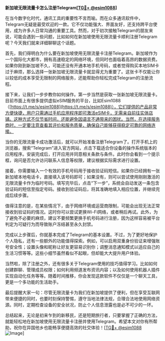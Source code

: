 **新加坡无限流量卡怎么注册Telegram[[TG💪+ @esim1088](https://t.me/s/esim1088)]**

在当今数字化时代，通讯工具的重要性不言而喻。而在众多通讯软件中，Telegram无疑是最受欢迎的一款。它不仅功能强大、界面友好，还支持跨平台使用，成为许多人日常沟通的重要工具。然而，对于初次接触Telegram的朋友来说，可能会遇到一些问题，比如如何在新加坡使用无限流量卡顺利注册Telegram呢？今天我们就来详细聊聊这个话题。

首先，我们得明白为什么要在新加坡使用无限流量卡注册Telegram。新加坡作为一个国际化大都市，拥有高速稳定的网络环境，但同时也面临着高昂的数据资费。如果你刚到新加坡不久，可能还没有开通本地手机号码，或者觉得购买本地SIM卡过于麻烦，那么选择一张新加坡无限流量卡就显得尤为重要了。这张卡不仅能让你以较低的成本享受无限制的网络服务，还能帮助你轻松完成Telegram的注册流程。

接下来，让我们一步步教你如何操作。第一步当然是获取一张新加坡无限流量卡。目前市面上有很多提供虚拟eSIM服务的平台，比如Esim1088（[https://t.me/s/esim1088](https://t.me/s/esim1088)），它们提供的产品非常方便快捷，用户只需通过手机应用程序即可激活eSIM卡，无需亲自前往实体店铺。这种方式不仅节省时间，还能避免因语言不通带来的困扰。当然，在选择服务商时，一定要注意查看其评价和服务质量，确保自己能够获得稳定可靠的网络连接。

当你的无限流量卡成功激活后，就可以开始准备注册Telegram了。打开手机上的浏览器，搜索“Telegram”进入官方网站，点击下载适合你设备的操作系统版本的应用程序。安装完成后，打开应用并同意相关条款与条件。此时你会看到一个提示框，询问是否允许访问联系人信息等权限，建议根据实际需求进行设置。

接着，你需要输入一个有效的手机号码用于接收验证码短信。如果你已经拥有一张新加坡本地电话卡，直接填入该号码即可；如果没有，则可以尝试使用刚刚激活的无限流量卡作为临时号码。填写完毕后，点击“下一步”，系统会自动发送一条包含验证码的短信至指定号码。接收到验证码后，将其准确地填入相应位置，并继续完成后续步骤。

值得注意的是，在某些情况下，由于网络环境或运营商限制，可能会出现无法正常接收到验证码的情况。这时你可以尝试更换Wi-Fi网络，或者稍后再试。此外，为了避免不必要的麻烦，建议不要频繁更换手机号码进行注册，因为这样容易被平台判定为可疑行为而导致账户冻结甚至永久封禁。

完成以上步骤后，你就基本完成了Telegram的基本设置。不过，为了更好地保护个人隐私，还有一些额外的功能值得探索。例如，可以启用双重身份验证来增强账号安全性；设置头像和昵称让好友更容易识别你；调整消息通知模式以适应自己的生活习惯等等。这些小细节虽然看似不起眼，但却能大大提升用户体验。

当然啦，除了注册之外，还有很多关于Telegram使用的技巧值得学习。比如如何创建群聊、管理成员权限；如何利用频道发布资讯内容；以及如何使用机器人插件实现自动化任务等等。随着时间推移，你会发现这款软件不仅仅是一个聊天工具，更是一个多功能的生活助手。

最后提醒大家一句：尽管无限流量卡为我们在新加坡提供了便利，但在享受互联网带来便捷的同时，也要时刻保持警惕，遵守当地法律法规，合理合法地使用网络资源。同时，定期检查设备的安全状况，防止个人信息泄露也是必不可少的一环。

总结起来，无论是初来乍到的新移民，还是短期旅行者，只要掌握了正确的方法，就能轻松地在新加坡使用无限流量卡注册并使用Telegram。希望本文对你有所帮助，祝你在异国他乡也能畅享便捷高效的社交体验！[[TG💪+ @esim1088](https://t.me/s/esim1088) ![Image](https://i.postimg.cc/4NQfJmqS/Snipaste-2025-05-13-00-14-12.png)]
